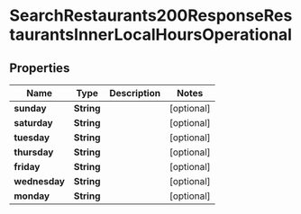 

# SearchRestaurants200ResponseRestaurantsInnerLocalHoursOperational

## Properties

Name | Type | Description | Notes
------------ | ------------- | ------------- | -------------
**sunday** | **String** |  |  [optional]
**saturday** | **String** |  |  [optional]
**tuesday** | **String** |  |  [optional]
**thursday** | **String** |  |  [optional]
**friday** | **String** |  |  [optional]
**wednesday** | **String** |  |  [optional]
**monday** | **String** |  |  [optional]




